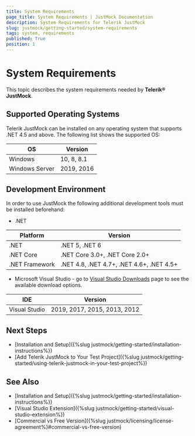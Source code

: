 ```yaml
---
title: System Requirements
page_title: System Requirements | JustMock Documentation
description: System Requirements for Telerik JustMock
slug: justmock/getting-started/system-requirements
tags: system, requirements
published: True
position: 1
---
```


# System Requirements

This topic describes the system requirements needed by __Telerik® JustMock__.

## Supported Operating Systems

Telerik JustMock can be installed on any operating system that supports .NET 4.5 and above. The following list shows the supported OS:

| OS	  | Version |
| ------- | --------|
| Windows | 10, 8, 8.1 |
| Windows Server | 2019, 2016 |

## Development Environment

In order to use JustMock the following additional development tools must be installed beforehand:

* .NET

| Platform		 | Version						   |
| -------------- | ------------------------------- |
| .NET 	 | .NET 5, .NET 6  |
| .NET Core 	 | .NET Core 3.0+, .NET Core 2.0+  |
| .NET Framework | .NET 4.8, .NET 4.7+, .NET 4.6+, .NET 4.5+ |

* Microsoft Visual Studio - go to [Visual Studio Downloads](https://visualstudio.microsoft.com/downloads/) page to see the available download options.

| IDE			| Version							 |
| ------------- | ---------------------------------- |
| Visual Studio | 2019, 2017, 2015, 2013, 2012 |

## Next Steps

* [Installation and Setup]({%slug justmock/getting-started/installation-instructions%})
* [Add Telerik JustMock to Your Test Project]({%slug justmock/getting-started/using-telerik-justmock-in-your-test-project%})

## See Also

* [Installation and Setup]({%slug justmock/getting-started/installation-instructions%})
* [Visual Studio Extension]({%slug justmock/getting-started/visual-studio-extension%})
* [Commercial vs Free Version]({%slug justmock/licensing/license-agreement%}#commercial-vs-free-version)
